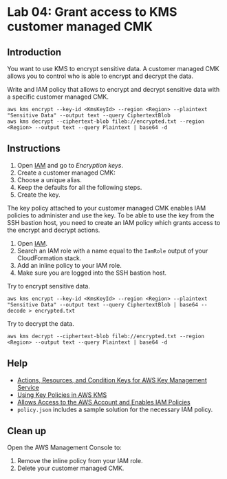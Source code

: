 # Lab 04: Grant access to KMS customer managed CMK

## Introduction

You want to use KMS to encrypt sensitive data. A customer managed CMK allows you to control who is able to encrypt and decrypt the data.


Write and IAM policy that allows to encrypt and decrypt sensitive data with a specific customer managed CMK.

```
aws kms encrypt --key-id <KmsKeyId> --region <Region> --plaintext "Sensitive Data" --output text --query CiphertextBlob
aws kms decrypt --ciphertext-blob fileb://encrypted.txt --region <Region> --output text --query Plaintext | base64 -d
```

## Instructions

1. Open [IAM](https://console.aws.amazon.com/iam/home) and go to *Encryption keys*.
1. Create a customer managed CMK:
  1. Choose a unique alias.
  1. Keep the defaults for all the following steps.
  1. Create the key.

The key policy attached to your customer managed CMK enables IAM policies to administer and use the key. To be able to use the key from the SSH bastion host, you need to create an IAM policy which grants access to the encrypt and decrypt actions.

1. Open [IAM](https://console.aws.amazon.com/iam/home).
1. Search an IAM role with a name equal to the `IamRole` output of your CloudFormation stack.
1. Add an inline policy to your IAM role.
1. Make sure you are logged into the SSH bastion host.

Try to encrypt sensitive data.

```
aws kms encrypt --key-id <KmsKeyId> --region <Region> --plaintext "Sensitive Data" --output text --query CiphertextBlob | base64 --decode > encrypted.txt
```

Try to decrypt the data.

```
aws kms decrypt --ciphertext-blob fileb://encrypted.txt --region <Region> --output text --query Plaintext | base64 -d
```

## Help

* [Actions, Resources, and Condition Keys for AWS Key Management Service](https://docs.aws.amazon.com/IAM/latest/UserGuide/list_awskeymanagementservice.html)
* [Using Key Policies in AWS KMS](https://docs.aws.amazon.com/kms/latest/developerguide/key-policies.html)
* [Allows Access to the AWS Account and Enables IAM Policies](https://docs.aws.amazon.com/kms/latest/developerguide/key-policies.html#key-policy-default-allow-root-enable-iam)
* `policy.json` includes a sample solution for the necessary IAM policy.

## Clean up

Open the AWS Management Console to:

1. Remove the inline policy from your IAM role.
1. Delete your customer managed CMK.
